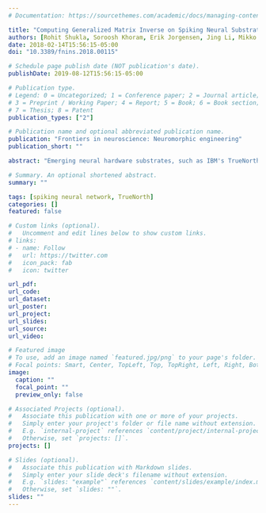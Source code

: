 ```yaml
---
# Documentation: https://sourcethemes.com/academic/docs/managing-content/

title: "Computing Generalized Matrix Inverse on Spiking Neural Substrate"
authors: [Rohit Shukla, Soroosh Khoram, Erik Jorgensen, Jing Li, Mikko Lipasti, Stephen Wright]
date: 2018-02-14T15:56:15-05:00
doi: "10.3389/fnins.2018.00115"

# Schedule page publish date (NOT publication's date).
publishDate: 2019-08-12T15:56:15-05:00

# Publication type.
# Legend: 0 = Uncategorized; 1 = Conference paper; 2 = Journal article;
# 3 = Preprint / Working Paper; 4 = Report; 5 = Book; 6 = Book section;
# 7 = Thesis; 8 = Patent
publication_types: ["2"]

# Publication name and optional abbreviated publication name.
publication: "Frontiers in neuroscience: Neuromorphic engineering"
publication_short: ""

abstract: "Emerging neural hardware substrates, such as IBM's TrueNorth Neurosynaptic System, can provide an appealing platform for deploying numerical algorithms. For example, a recurrent Hopfield neural network can be used to find the Moore-Penrose generalized inverse of a matrix, thus enabling a broad class of linear optimizations to be solved efficiently, at low energy cost. However, deploying numerical algorithms on hardware platforms that severely limit the range and precision of representation for numeric quantities can be quite challenging. This paper discusses these challenges and proposes a rigorous mathematical framework for reasoning about range and precision on such substrates. The paper derives techniques for normalizing inputs and properly quantizing synaptic weights originating from arbitrary systems of linear equations, so that solvers for those systems can be implemented in a provably correct manner on hardware-constrained neural substrates. The analytical model is empirically validated on the IBM TrueNorth platform, and results show that the guarantees provided by the framework for range and precision hold under experimental conditions. Experiments with optical flow demonstrate the energy benefits of deploying a reduced-precision and energy-efficient generalized matrix inverse engine on the IBM TrueNorth platform, reflecting 10× to 100× improvement over FPGA and ARM core baselines."

# Summary. An optional shortened abstract.
summary: ""

tags: [spiking neural network, TrueNorth]
categories: []
featured: false

# Custom links (optional).
#   Uncomment and edit lines below to show custom links.
# links:
# - name: Follow
#   url: https://twitter.com
#   icon_pack: fab
#   icon: twitter

url_pdf:
url_code:
url_dataset:
url_poster:
url_project:
url_slides:
url_source:
url_video:

# Featured image
# To use, add an image named `featured.jpg/png` to your page's folder. 
# Focal points: Smart, Center, TopLeft, Top, TopRight, Left, Right, BottomLeft, Bottom, BottomRight.
image:
  caption: ""
  focal_point: ""
  preview_only: false

# Associated Projects (optional).
#   Associate this publication with one or more of your projects.
#   Simply enter your project's folder or file name without extension.
#   E.g. `internal-project` references `content/project/internal-project/index.md`.
#   Otherwise, set `projects: []`.
projects: []

# Slides (optional).
#   Associate this publication with Markdown slides.
#   Simply enter your slide deck's filename without extension.
#   E.g. `slides: "example"` references `content/slides/example/index.md`.
#   Otherwise, set `slides: ""`.
slides: ""
---
```

